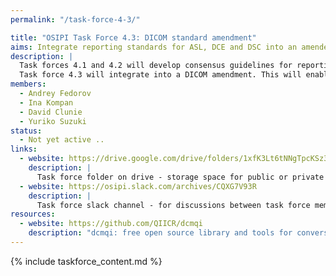 ```yaml
---
permalink: "/task-force-4-3/"

title: "OSIPI Task Force 4.3: DICOM standard amendment"
aims: Integrate reporting standards for ASL, DCE and DSC into an amendement to the DICOM standard
description: |
  Task forces 4.1 and 4.2 will develop consensus guidelines for reporting image acquisition and analysis of ASL and DCE/DSC perfusion imaging, respectively. 
  Task force 4.3 will integrate into a DICOM amendment. This will enable interoperability and facilitate the comparison of results produced by different analysis tools, studies or sites. 
members:
  - Andrey Fedorov
  - Ina Kompan
  - David Clunie
  - Yuriko Suzuki
status:
  - Not yet active ..
links:
  - website: https://drive.google.com/drive/folders/1xfK3Lt6tNNgTpcKSz3V_LCsiZ7oEbVnx
    description: |
      Task force folder on drive - storage space for public or private documents developed by the task force.
  - website: https://osipi.slack.com/archives/CQXG7V93R
    description: |
      Task force slack channel - for discussions between task force members.
resources:
  - website: https://github.com/QIICR/dcmqi
    description: "dcmqi: free open source library and tools for conversion to and from DICOM for image-derived analysis results, including DICOM Parametric maps"
---
```


{% include taskforce_content.md %}

